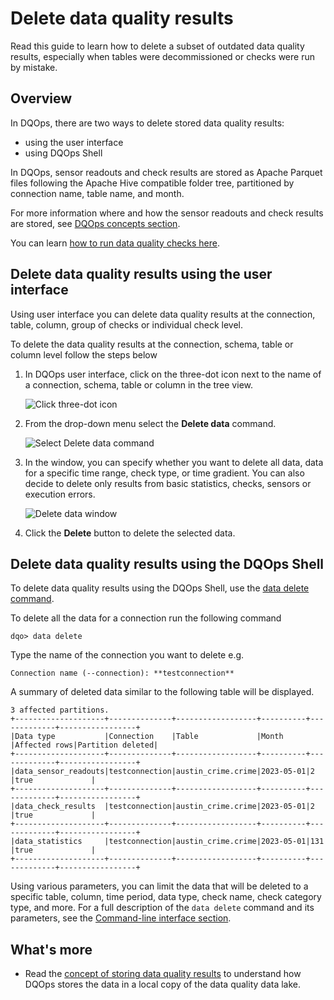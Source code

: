 # Delete data quality results
Read this guide to learn how to delete a subset of outdated data quality results, especially when tables were decommissioned or checks were run by mistake.

## Overview

In DQOps, there are two ways to delete stored data quality results:

- using the user interface 
- using DQOps Shell

In DQOps, sensor readouts and check results are stored as Apache Parquet files following the Apache
Hive compatible folder tree, partitioned by connection name, table name, and month.

For more information where and how the sensor readouts and check results are stored, see [DQOps concepts section](../dqo-concepts/data-storage-of-data-quality-results.md).

You can learn [how to run data quality checks here](run-data-quality-checks.md).


## Delete data quality results using the user interface

Using user interface you can delete data quality results at the connection, table, column, group of checks or individual check level.

To delete the data quality results at the connection, schema, table or column level follow the steps below

1. In DQOps user interface, click on the three-dot icon next to the name of a connection, schema, table or column in the tree view.

    ![Click three-dot icon](https://dqops.com/docs/images/working-with-dqo/delete-data-quality-results/click-three-dot-icon2.png)

2. From the drop-down menu select the **Delete data** command.

    ![Select Delete data command](https://dqops.com/docs/images/working-with-dqo/delete-data-quality-results/delete-data-command2.png)
   
3. In the window, you can specify whether you want to delete all data, data for a specific time range, check type, or time gradient.
    You can also decide to delete only results from basic statistics, checks, sensors or execution errors.

    ![Delete data window](https://dqops.com/docs/images/working-with-dqo/delete-data-quality-results/delete-data-window2.png)

4. Click the **Delete** button to delete the selected data.


##  Delete data quality results using the DQOps Shell

To delete data quality results using the DQOps Shell, use the [data delete command](../command-line-interface/data.md). 

To delete all the data for a connection run the following command

```
dqo> data delete
```

Type the name of the connection you want to delete e.g. 

```
Connection name (--connection): **testconnection**
```

A summary of deleted data similar to the following table will be displayed.

```
3 affected partitions.
+--------------------+--------------+------------------+----------+-------------+-----------------+
|Data type           |Connection    |Table             |Month     |Affected rows|Partition deleted|
+--------------------+--------------+------------------+----------+-------------+-----------------+
|data_sensor_readouts|testconnection|austin_crime.crime|2023-05-01|2            |true             |
+--------------------+--------------+------------------+----------+-------------+-----------------+
|data_check_results  |testconnection|austin_crime.crime|2023-05-01|2            |true             |
+--------------------+--------------+------------------+----------+-------------+-----------------+
|data_statistics     |testconnection|austin_crime.crime|2023-05-01|131          |true             |
+--------------------+--------------+------------------+----------+-------------+-----------------+
```

Using various parameters, you can limit the data that will be deleted to a specific table, column, time period, data type,
check name, check category type, and more. For a full description of the `data delete` command and its parameters, see the [Command-line interface section](../command-line-interface/data.md).

## What's more

- Read the [concept of storing data quality results](../dqo-concepts/data-storage-of-data-quality-results.md) to understand
  how DQOps stores the data in a local copy of the data quality data lake.
